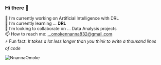 ### Hi there 👋


🔭 I’m currently working on Artificial Intelligence with DRL <br>
🌱 I’m currently learning ... **DRL** <br>
👯 I’m looking to collaborate on ... Data Analysis projects <br>
📫 How to reach me: ...omokennanna832@gmail.com <br>
⚡ Fun fact: *It takes a lot less longer than you think to write a thousand lines of code* 

<p><img align="center" src="https://github-readme-streak-stats.herokuapp.com/?user=NnannaOmoke&" alt="NnannaOmoke" /></p>
